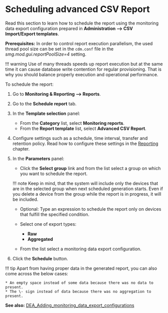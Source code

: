 # Scheduling advanced CSV Report

Read this section to learn how to schedule the report using the monitoring data export configuration prepared in **Administration —> CSV Import/Export templates**.

**Prerequisites:** In order to control report execution parallelism, the used thread pool size can be set in the `cdm.conf` file in the *smg.mod.gui.reportPoolSize=4* setting.

!!! warning
    Use of many threads speeds up report execution but at the same time it can cause database write contention for regular provisioning. That is why you should balance properly execution
    and operational performance.

To schedule the report:

1. Go to **Monitoring & Reporting —> Reports**.
2. Go to the **Schedule report** tab.
3. In the **Template selection** panel:

    * From the **Category** list, select **Monitoring reports**.
    * From the **Report template** list, select **Advanced CSV Report**.

4. Configure settings such as a schedule, time interval, transfer and retention policy. Read how to configure these settings in the [Reporting](../reporting.html) chapter.
5. In the **Parameters** panel:

    * Click the **Select group** link and from the list select a group on which you want to schedule the report.

    !!! note
        Keep in mind, that the system will include only the devices that are in the selected group when next scheduled generation starts. Even if you delete a device from the group while the report is in progress, it will be included.

    * Optional: Type an expression to schedule the report only on devices that fulfill the specified condition.
    * Select one of export types:
        * **Raw**
        * **Aggregated**

    * From the list select a monitoring data export configuration.

6. Click the **Schedule** button.

!!! tip
    Apart from having proper data in the generated report, you can also come across the below cases:

    * An empty space instead of some data because there was no data to present.
    * The \- sign instead of data because there was no aggregation to present.

**See also:** [DEA_Adding_monitoring_data_export_configurations](../User_Interface_Reference/Administration/CSV_Import_%26_Export_templates/Adding_CSV_export_configurations_for_monitoring.html#dea-adding-monitoring-data-export-configurations)
